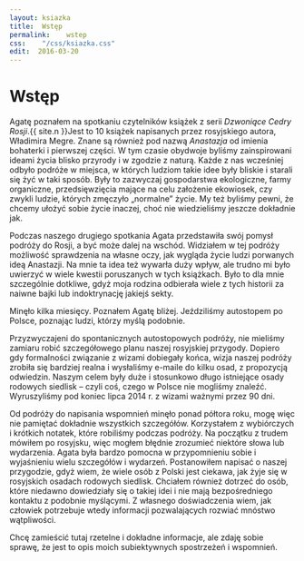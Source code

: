 ```yaml
---
layout: ksiazka
title:  Wstęp
permalink:    wstep
css:	"/css/ksiazka.css"
edit:  2016-03-20
---
```



Wstęp
=====

Agatę poznałem na spotkaniu czytelników książek z serii *Dzwoniące Cedry Rosji*.{{ site.n }}Jest to 10 książek napisanych przez rosyjskiego autora, Władimira Megre. Znane są również pod nazwą *Anastazja* od imienia bohaterki i pierwszej części.</span> W tym czasie obydwoje byliśmy zain­spirowani ideami życia blisko przyrody i w zgodzie z naturą. Każde z nas wcześniej odbyło podróże w miejsca, w których ludziom takie idee były bliskie i starali się żyć w taki sposób. Były to zazwyczaj gospodarstwa ekologiczne, farmy organicz­ne, przedsięwzięcia mające na celu założenie eko­wiosek, czy zwykli ludzie, których zmęczyło „normalne” życie. My też byliśmy pewni, że chcemy ułożyć sobie życie inaczej, choć nie wiedzieliśmy jeszcze dokładnie jak.

Podczas naszego drugiego spotkania Agata przedstawiła swój pomysł podróży do Rosji, a być może dalej na wschód. Widziałem w tej podróży możliwość sprawdzenia na własne oczy, jak wygląda życie ludzi porwanych ideą Anastazji. Na mnie ta idea też wywarła duży wpływ, ale trudno mi było uwierzyć w wiele kwestii poruszanych w tych książkach. Było to dla mnie szczególnie dotkliwe, gdyż moja rodzina odbierała wiele z tych historii za naiwne bajki lub indoktrynację jakiejś sekty.

Minęło kilka miesięcy. Poznałem Agatę bliżej. Jeździliśmy autostopem po Polsce, poznając ludzi, którzy myślą podobnie.

Przyzwyczajeni do spontanicznych autostopowych podróży, nie mieliśmy zamiaru robić szczegółowego planu naszej rosyj­skiej przygody. Dopiero gdy formalności związanie z wizami dobiegały końca, wizja naszej podróży zrobiła się bardziej realna i wysłaliśmy e-maile do kilku osad, z propozycją odwiedzin. Naszym celem były duże i stosunkowo długo istniejące osady rodowych siedlisk – czyli coś, czego w Polsce nie mogliśmy znaleźć. Wyruszyliśmy pod koniec lipca 2014 r. z wizami ważnymi przez 90 dni.

Od podróży do napisania wspomnień minęło ponad półtora roku, mogę więc nie pamiętać dokładnie wszystkich szczegół­ów. Korzystałem z wybiórczych i krótkich notatek, które robiliśmy podczas podróży. Na początku z trudem mówiłem po rosyjsku, więc mogłem błędnie zrozumieć niektóre słowa lub wydarzenia. Agata była bardzo pomocna w przypomnieniu sobie i wyjaśnieniu wielu szczegółów i wydarzeń.
Postanowiłem napisać o naszej przygodzie, gdyż wiem, że wiele osób z Polski jest ciekawa, jak żyje się w rosyjskich osadach rodowych siedlisk. Chciałem również dotrzeć do osób, które niedawno dowiedziały się o takiej idei i nie mają bez­pośredniego kontaktu z podobnie myślącymi. Z własnego doświadczenia wiem, jak człowiek potrzebuje wtedy informacji pozwalających rozwiać mnóstwo wątpliwości.

Chcę zamieścić tutaj rzetelne i dokładne informacje, ale zdaję sobie sprawę, że jest to opis moich subiektywnych spostrzeżeń i wspomnień.
